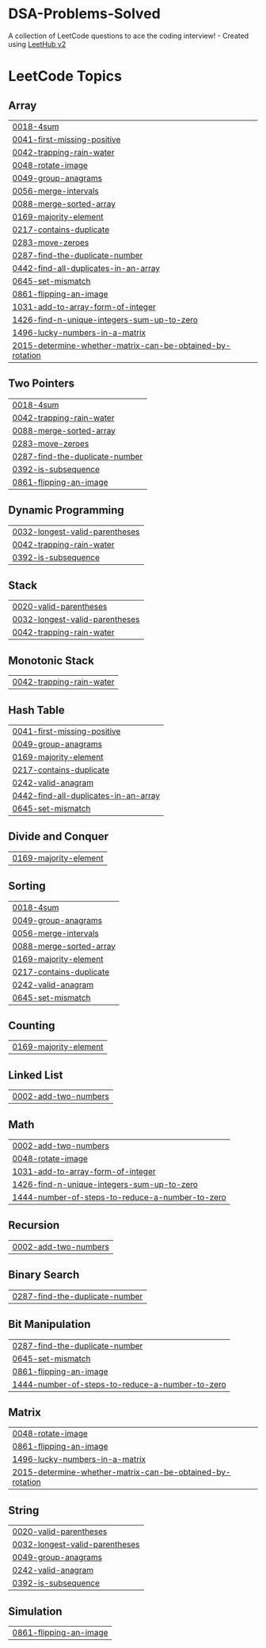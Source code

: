 # DSA-Problems-Solved
A collection of LeetCode questions to ace the coding interview! - Created using [LeetHub v2](https://github.com/arunbhardwaj/LeetHub-2.0)

<!---LeetCode Topics Start-->
# LeetCode Topics
## Array
|  |
| ------- |
| [0018-4sum](https://github.com/gouseshake0786/DSA-Problems-Solved/tree/master/0018-4sum) |
| [0041-first-missing-positive](https://github.com/gouseshake0786/DSA-Problems-Solved/tree/master/0041-first-missing-positive) |
| [0042-trapping-rain-water](https://github.com/gouseshake0786/DSA-Problems-Solved/tree/master/0042-trapping-rain-water) |
| [0048-rotate-image](https://github.com/gouseshake0786/DSA-Problems-Solved/tree/master/0048-rotate-image) |
| [0049-group-anagrams](https://github.com/gouseshake0786/DSA-Problems-Solved/tree/master/0049-group-anagrams) |
| [0056-merge-intervals](https://github.com/gouseshake0786/DSA-Problems-Solved/tree/master/0056-merge-intervals) |
| [0088-merge-sorted-array](https://github.com/gouseshake0786/DSA-Problems-Solved/tree/master/0088-merge-sorted-array) |
| [0169-majority-element](https://github.com/gouseshake0786/DSA-Problems-Solved/tree/master/0169-majority-element) |
| [0217-contains-duplicate](https://github.com/gouseshake0786/DSA-Problems-Solved/tree/master/0217-contains-duplicate) |
| [0283-move-zeroes](https://github.com/gouseshake0786/DSA-Problems-Solved/tree/master/0283-move-zeroes) |
| [0287-find-the-duplicate-number](https://github.com/gouseshake0786/DSA-Problems-Solved/tree/master/0287-find-the-duplicate-number) |
| [0442-find-all-duplicates-in-an-array](https://github.com/gouseshake0786/DSA-Problems-Solved/tree/master/0442-find-all-duplicates-in-an-array) |
| [0645-set-mismatch](https://github.com/gouseshake0786/DSA-Problems-Solved/tree/master/0645-set-mismatch) |
| [0861-flipping-an-image](https://github.com/gouseshake0786/DSA-Problems-Solved/tree/master/0861-flipping-an-image) |
| [1031-add-to-array-form-of-integer](https://github.com/gouseshake0786/DSA-Problems-Solved/tree/master/1031-add-to-array-form-of-integer) |
| [1426-find-n-unique-integers-sum-up-to-zero](https://github.com/gouseshake0786/DSA-Problems-Solved/tree/master/1426-find-n-unique-integers-sum-up-to-zero) |
| [1496-lucky-numbers-in-a-matrix](https://github.com/gouseshake0786/DSA-Problems-Solved/tree/master/1496-lucky-numbers-in-a-matrix) |
| [2015-determine-whether-matrix-can-be-obtained-by-rotation](https://github.com/gouseshake0786/DSA-Problems-Solved/tree/master/2015-determine-whether-matrix-can-be-obtained-by-rotation) |
## Two Pointers
|  |
| ------- |
| [0018-4sum](https://github.com/gouseshake0786/DSA-Problems-Solved/tree/master/0018-4sum) |
| [0042-trapping-rain-water](https://github.com/gouseshake0786/DSA-Problems-Solved/tree/master/0042-trapping-rain-water) |
| [0088-merge-sorted-array](https://github.com/gouseshake0786/DSA-Problems-Solved/tree/master/0088-merge-sorted-array) |
| [0283-move-zeroes](https://github.com/gouseshake0786/DSA-Problems-Solved/tree/master/0283-move-zeroes) |
| [0287-find-the-duplicate-number](https://github.com/gouseshake0786/DSA-Problems-Solved/tree/master/0287-find-the-duplicate-number) |
| [0392-is-subsequence](https://github.com/gouseshake0786/DSA-Problems-Solved/tree/master/0392-is-subsequence) |
| [0861-flipping-an-image](https://github.com/gouseshake0786/DSA-Problems-Solved/tree/master/0861-flipping-an-image) |
## Dynamic Programming
|  |
| ------- |
| [0032-longest-valid-parentheses](https://github.com/gouseshake0786/DSA-Problems-Solved/tree/master/0032-longest-valid-parentheses) |
| [0042-trapping-rain-water](https://github.com/gouseshake0786/DSA-Problems-Solved/tree/master/0042-trapping-rain-water) |
| [0392-is-subsequence](https://github.com/gouseshake0786/DSA-Problems-Solved/tree/master/0392-is-subsequence) |
## Stack
|  |
| ------- |
| [0020-valid-parentheses](https://github.com/gouseshake0786/DSA-Problems-Solved/tree/master/0020-valid-parentheses) |
| [0032-longest-valid-parentheses](https://github.com/gouseshake0786/DSA-Problems-Solved/tree/master/0032-longest-valid-parentheses) |
| [0042-trapping-rain-water](https://github.com/gouseshake0786/DSA-Problems-Solved/tree/master/0042-trapping-rain-water) |
## Monotonic Stack
|  |
| ------- |
| [0042-trapping-rain-water](https://github.com/gouseshake0786/DSA-Problems-Solved/tree/master/0042-trapping-rain-water) |
## Hash Table
|  |
| ------- |
| [0041-first-missing-positive](https://github.com/gouseshake0786/DSA-Problems-Solved/tree/master/0041-first-missing-positive) |
| [0049-group-anagrams](https://github.com/gouseshake0786/DSA-Problems-Solved/tree/master/0049-group-anagrams) |
| [0169-majority-element](https://github.com/gouseshake0786/DSA-Problems-Solved/tree/master/0169-majority-element) |
| [0217-contains-duplicate](https://github.com/gouseshake0786/DSA-Problems-Solved/tree/master/0217-contains-duplicate) |
| [0242-valid-anagram](https://github.com/gouseshake0786/DSA-Problems-Solved/tree/master/0242-valid-anagram) |
| [0442-find-all-duplicates-in-an-array](https://github.com/gouseshake0786/DSA-Problems-Solved/tree/master/0442-find-all-duplicates-in-an-array) |
| [0645-set-mismatch](https://github.com/gouseshake0786/DSA-Problems-Solved/tree/master/0645-set-mismatch) |
## Divide and Conquer
|  |
| ------- |
| [0169-majority-element](https://github.com/gouseshake0786/DSA-Problems-Solved/tree/master/0169-majority-element) |
## Sorting
|  |
| ------- |
| [0018-4sum](https://github.com/gouseshake0786/DSA-Problems-Solved/tree/master/0018-4sum) |
| [0049-group-anagrams](https://github.com/gouseshake0786/DSA-Problems-Solved/tree/master/0049-group-anagrams) |
| [0056-merge-intervals](https://github.com/gouseshake0786/DSA-Problems-Solved/tree/master/0056-merge-intervals) |
| [0088-merge-sorted-array](https://github.com/gouseshake0786/DSA-Problems-Solved/tree/master/0088-merge-sorted-array) |
| [0169-majority-element](https://github.com/gouseshake0786/DSA-Problems-Solved/tree/master/0169-majority-element) |
| [0217-contains-duplicate](https://github.com/gouseshake0786/DSA-Problems-Solved/tree/master/0217-contains-duplicate) |
| [0242-valid-anagram](https://github.com/gouseshake0786/DSA-Problems-Solved/tree/master/0242-valid-anagram) |
| [0645-set-mismatch](https://github.com/gouseshake0786/DSA-Problems-Solved/tree/master/0645-set-mismatch) |
## Counting
|  |
| ------- |
| [0169-majority-element](https://github.com/gouseshake0786/DSA-Problems-Solved/tree/master/0169-majority-element) |
## Linked List
|  |
| ------- |
| [0002-add-two-numbers](https://github.com/gouseshake0786/DSA-Problems-Solved/tree/master/0002-add-two-numbers) |
## Math
|  |
| ------- |
| [0002-add-two-numbers](https://github.com/gouseshake0786/DSA-Problems-Solved/tree/master/0002-add-two-numbers) |
| [0048-rotate-image](https://github.com/gouseshake0786/DSA-Problems-Solved/tree/master/0048-rotate-image) |
| [1031-add-to-array-form-of-integer](https://github.com/gouseshake0786/DSA-Problems-Solved/tree/master/1031-add-to-array-form-of-integer) |
| [1426-find-n-unique-integers-sum-up-to-zero](https://github.com/gouseshake0786/DSA-Problems-Solved/tree/master/1426-find-n-unique-integers-sum-up-to-zero) |
| [1444-number-of-steps-to-reduce-a-number-to-zero](https://github.com/gouseshake0786/DSA-Problems-Solved/tree/master/1444-number-of-steps-to-reduce-a-number-to-zero) |
## Recursion
|  |
| ------- |
| [0002-add-two-numbers](https://github.com/gouseshake0786/DSA-Problems-Solved/tree/master/0002-add-two-numbers) |
## Binary Search
|  |
| ------- |
| [0287-find-the-duplicate-number](https://github.com/gouseshake0786/DSA-Problems-Solved/tree/master/0287-find-the-duplicate-number) |
## Bit Manipulation
|  |
| ------- |
| [0287-find-the-duplicate-number](https://github.com/gouseshake0786/DSA-Problems-Solved/tree/master/0287-find-the-duplicate-number) |
| [0645-set-mismatch](https://github.com/gouseshake0786/DSA-Problems-Solved/tree/master/0645-set-mismatch) |
| [0861-flipping-an-image](https://github.com/gouseshake0786/DSA-Problems-Solved/tree/master/0861-flipping-an-image) |
| [1444-number-of-steps-to-reduce-a-number-to-zero](https://github.com/gouseshake0786/DSA-Problems-Solved/tree/master/1444-number-of-steps-to-reduce-a-number-to-zero) |
## Matrix
|  |
| ------- |
| [0048-rotate-image](https://github.com/gouseshake0786/DSA-Problems-Solved/tree/master/0048-rotate-image) |
| [0861-flipping-an-image](https://github.com/gouseshake0786/DSA-Problems-Solved/tree/master/0861-flipping-an-image) |
| [1496-lucky-numbers-in-a-matrix](https://github.com/gouseshake0786/DSA-Problems-Solved/tree/master/1496-lucky-numbers-in-a-matrix) |
| [2015-determine-whether-matrix-can-be-obtained-by-rotation](https://github.com/gouseshake0786/DSA-Problems-Solved/tree/master/2015-determine-whether-matrix-can-be-obtained-by-rotation) |
## String
|  |
| ------- |
| [0020-valid-parentheses](https://github.com/gouseshake0786/DSA-Problems-Solved/tree/master/0020-valid-parentheses) |
| [0032-longest-valid-parentheses](https://github.com/gouseshake0786/DSA-Problems-Solved/tree/master/0032-longest-valid-parentheses) |
| [0049-group-anagrams](https://github.com/gouseshake0786/DSA-Problems-Solved/tree/master/0049-group-anagrams) |
| [0242-valid-anagram](https://github.com/gouseshake0786/DSA-Problems-Solved/tree/master/0242-valid-anagram) |
| [0392-is-subsequence](https://github.com/gouseshake0786/DSA-Problems-Solved/tree/master/0392-is-subsequence) |
## Simulation
|  |
| ------- |
| [0861-flipping-an-image](https://github.com/gouseshake0786/DSA-Problems-Solved/tree/master/0861-flipping-an-image) |
<!---LeetCode Topics End-->